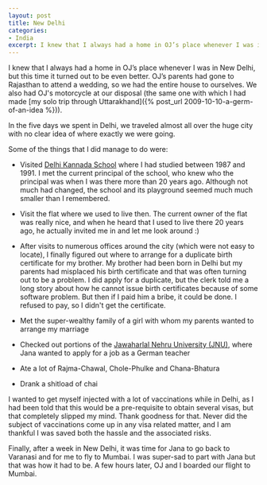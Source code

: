 ```yaml
---
layout: post
title: New Delhi
categories:
- India
excerpt: I knew that I always had a home in OJ’s place whenever I was in New Delhi, but this time it turned out to be even better. OJ’s parents had gone to Rajasthan to attend a wedding, so we had the entire house to ourselves. We also had OJ's motorcycle at our disposal
---
```


I knew that I always had a home in OJ’s place whenever I was in New Delhi, but
this time it turned out to be even better. OJ’s parents had gone to Rajasthan to
attend a wedding, so we had the entire house to ourselves. We also had OJ's
motorcycle at our disposal (the same one with which I had made [my solo trip
through Uttarakhand]({% post_url 2009-10-10-a-germ-of-an-idea %})).

In the five days we spent in Delhi, we traveled almost all over the huge city
with no clear idea of where exactly we were going.

Some of the things that I did manage to do were:

- Visited [Delhi Kannada
  School](https://www.facebook.com/Delhi-kannada-school-130157357095627) where I
  had studied between 1987 and 1991. I met the current principal of the school,
  who knew who the principal was when I was there more than 20 years ago.
  Although not much had changed, the school and its playground seemed much much
  smaller than I remembered.

- Visit the flat where we used to live then. The current owner of the flat was
  really nice, and when he heard that I used to live there 20 years ago, he
  actually invited me in and let me look around :)

- After visits to numerous offices around the city (which were not easy to
  locate), I finally figured out where to arrange for a duplicate birth
  certificate for my brother. My brother had been born in Delhi but my parents
  had misplaced his birth certificate and that was often turning out to be a
  problem. I did apply for a duplicate, but the clerk told me a long story about
  how he cannot issue birth certificates because of some software problem. But
  then if I paid him a bribe, it could be done. I refused to pay, so I didn't
  get the certificate.

- Met the super-wealthy family of a girl with whom my parents wanted to arrange
  my marriage

- Checked out portions of the [Jawaharlal Nehru University
  (JNU)](https://en.wikipedia.org/wiki/Jawaharlal_Nehru_University,_Delhi),
  where Jana wanted to apply for a job as a German teacher

- Ate a lot of Rajma-Chawal, Chole-Phulke and Chana-Bhatura

- Drank a shitload of chai

I wanted to get myself injected with a lot of vaccinations while in Delhi, as I
had been told that this would be a pre-requisite to obtain several visas, but
that completely slipped my mind. Thank goodness for that. Never did the subject
of vaccinations come up in any visa related matter, and I am thankful I was
saved both the hassle and the associated risks.

Finally, after a week in New Delhi, it was time for Jana to go back to Varanasi
and for me to fly to Mumbai. I was super-sad to part with Jana but that was how
it had to be. A few hours later, OJ and I boarded our flight to Mumbai.
